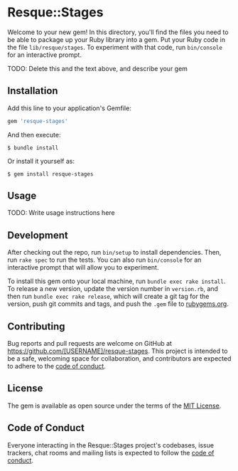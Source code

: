 # Resque::Stages

Welcome to your new gem! In this directory, you'll find the files you need to be able to package up your Ruby library into a gem. Put your Ruby code in the file `lib/resque/stages`. To experiment with that code, run `bin/console` for an interactive prompt.

TODO: Delete this and the text above, and describe your gem

## Installation

Add this line to your application's Gemfile:

```ruby
gem 'resque-stages'
```

And then execute:

    $ bundle install

Or install it yourself as:

    $ gem install resque-stages

## Usage

TODO: Write usage instructions here

## Development

After checking out the repo, run `bin/setup` to install dependencies. Then, run `rake spec` to run the tests. You can also run `bin/console` for an interactive prompt that will allow you to experiment.

To install this gem onto your local machine, run `bundle exec rake install`. To release a new version, update the version number in `version.rb`, and then run `bundle exec rake release`, which will create a git tag for the version, push git commits and tags, and push the `.gem` file to [rubygems.org](https://rubygems.org).

## Contributing

Bug reports and pull requests are welcome on GitHub at https://github.com/[USERNAME]/resque-stages. This project is intended to be a safe, welcoming space for collaboration, and contributors are expected to adhere to the [code of conduct](https://github.com/[USERNAME]/resque-stages/blob/master/CODE_OF_CONDUCT.md).


## License

The gem is available as open source under the terms of the [MIT License](https://opensource.org/licenses/MIT).

## Code of Conduct

Everyone interacting in the Resque::Stages project's codebases, issue trackers, chat rooms and mailing lists is expected to follow the [code of conduct](https://github.com/[USERNAME]/resque-stages/blob/master/CODE_OF_CONDUCT.md).
